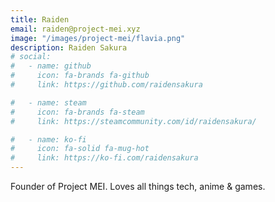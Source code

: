 ```yaml
---
title: Raiden
email: raiden@project-mei.xyz
image: "/images/project-mei/flavia.png"
description: Raiden Sakura
# social:
#   - name: github
#     icon: fa-brands fa-github
#     link: https://github.com/raidensakura

#   - name: steam
#     icon: fa-brands fa-steam
#     link: https://steamcommunity.com/id/raidensakura/

#   - name: ko-fi
#     icon: fa-solid fa-mug-hot
#     link: https://ko-fi.com/raidensakura
---
```


Founder of Project MEI. Loves all things tech, anime & games.

